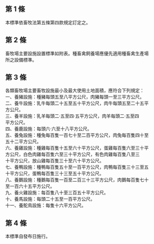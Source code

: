 第 1 條
-------
本標準依畜牧法第五條第四款規定訂定之。

第 2 條
-------
畜牧場主要設施設置標準如附表。種畜禽飼養場應優先適用種畜禽生產場  
所之設備標準。

第 3 條
-------
各類畜牧場主要畜牧設施最小及最大使用土地面積，應符合下列規定：  
一、養豬設施：種豬每頭五至八平方公尺，肉豬每頭一至三平方公尺。  
二、養牛設施：乳牛每頭二十五至五十平方公尺，肉牛每頭五至二十五平  
    方公尺。  
三、養羊設施：乳羊每頭二‧五至四‧五平方公尺，肉羊每頭二‧五至四  
    平方公尺。  
四、養鹿設施：每頭六‧六至十八平方公尺。  
五、養兔設施：種兔每百隻一百七十至二百平方公尺，肉兔每百隻四十至  
    五十二平方公尺。  
六、養雞設施：種雞每百隻十五至六十平方公尺，蛋雞每百隻六至三十平  
    方公尺，白色肉雞每百隻六至三十平方公尺，有色肉雞每百隻八至三  
    十平方公尺，放山雞每百隻三十至六十平方公尺。  
七、養鴨設施：種鴨每百隻五十至一百平方公尺，肉鴨每百隻三十三至五  
    十平方公尺，蛋鴨每百隻三十三至五十平方公尺。  
八、養鵝設施：種鵝每百隻一百至二百三十三平方公尺，肉鵝每百隻七十  
    至一百六十五平方公尺。  
九、養火雞設施：每百隻八十至三百五十平方公尺。  
十、養馬設施：每頭二十五至一百平方公尺。  
十一、養鴕鳥設施：每隻十六平方公尺。

第 4 條
-------
本標準自發布日施行。

